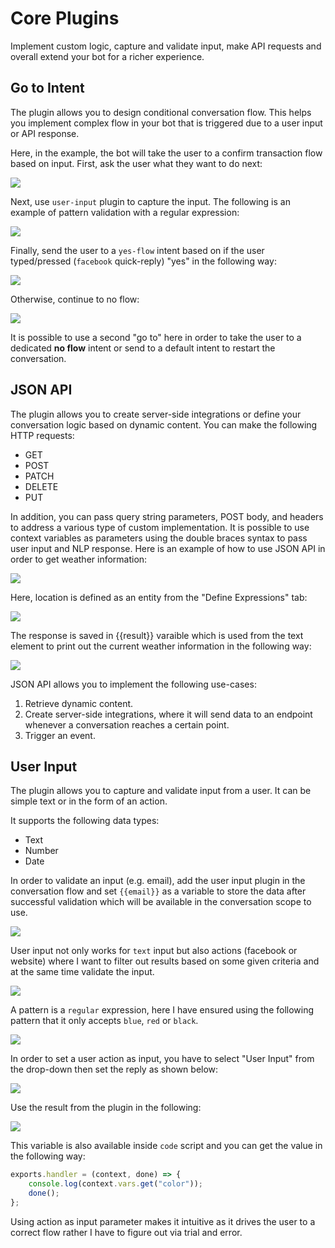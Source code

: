 # Core Plugins

Implement custom logic, capture and validate input, make API requests and overall extend your bot for a richer experience.

## Go to Intent

The plugin allows you to design conditional conversation flow. This helps you implement complex flow in your bot that is triggered due to a user input or API response.

Here, in the example, the bot will take the user to a confirm transaction flow based on input. First, ask the user what they want to do next:

![](go-to-input.png)


Next, use `user-input` plugin to capture the input. The following is an example of pattern validation with a regular expression:

![](go-to-user-input.png)

Finally, send the user to a `yes-flow` intent based on if the user typed/pressed (`facebook` quick-reply) "yes" in the following way:

![](go-to-flow.png)


Otherwise, continue to no flow:

![](no-flow.png)


It is possible to use a second "go to" here in order to take the user to a dedicated __no flow__ intent or send to a default intent to restart the conversation.


## JSON API

The plugin allows you to create server-side integrations or define your conversation logic based on dynamic content. You can make the following HTTP requests:

* GET
* POST
* PATCH
* DELETE
* PUT

In addition, you can pass query string parameters, POST body, and headers to address a various type of custom implementation. It is possible to use context variables as parameters using the double braces syntax to pass user input and NLP response. Here is an example of how to use JSON API in order to get weather information:

![](json-api.png)


Here, location is defined as an entity from the "Define Expressions" tab:

![](json-api-define-expressions.png)

The response is saved in \{\{result}} varaible which is used from the text element to print out the current weather information in the following way:

![](json-reply.png)


JSON API allows you to implement the following use-cases:

1. Retrieve dynamic content.
2. Create server-side integrations, where it will send data to an endpoint whenever a conversation reaches a certain point.
3. Trigger an event.


## User Input

The plugin allows you to capture and validate input from a user. It can be simple text or in the form of an action.

It supports the following data types:

* Text
* Number
* Date


In order to validate an input (e.g. email), add the user input plugin in the conversation flow and set `{{email}}` as a variable to store the data after successful validation which will be available in the conversation scope to use.

![](user-input-email.png)


User input not only works for `text` input but also actions (facebook or website) where I want to filter out results based on some given criteria and at the same time validate the input.

![](user-input-quick-reply.png)


A pattern is a `regular` expression, here I have ensured using the following pattern that it only accepts `blue`, `red` or `black`.

![](user-input-reply.png)


In order to set a user action as input, you have to select "User Input" from the drop-down then set the reply as shown below:

![](user-input-quick-reply-dialog.png)


Use the result from the plugin in the following:

![](user-input-confirm.png)

This variable is also available inside `code` script and you can get the value in the following way:

```javascript
exports.handler = (context, done) => {
    console.log(context.vars.get("color"));
    done();
};
```

Using action as input parameter makes it intuitive as it drives the user to a correct flow rather I have to figure out via trial and error.

